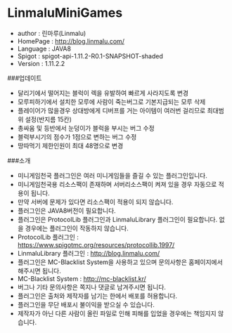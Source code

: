 # LinmaluMiniGames

 - author : 린마루(Linmalu)
 - HomePage : http://blog.linmalu.com/
 - Language : JAVA8
 - Spigot : spigot-api-1.11.2-R0.1-SNAPSHOT-shaded
 - Version : 1.11.2.2

###업데이트
- 달리기에서 떨어지는 블럭이 렉을 유발하여 빠르게 사라지도록 변경
- 모루피하기에서 설치한 모루에 사람이 죽는버그로 기본지급되는 모루 삭제
- 플레이어가 많을경우 상대방에게 디버프를 거는 아이템이 여러번 걸리므로 최대범위 설정(반지름 15칸)
- 총싸움 및 등반에서 눈덩이가 블럭을 부시는 버그 수정
- 블럭부시기의 점수가 1점으로 변하는 버그 수정
- 땅따먹기 제한인원이 최대 48명으로 변경

###소개
- 미니게임천국 플러그인은 여러 미니게임들을 즐길 수 있는 플러그인입니다.
- 미니게임천국용 리소스팩이 존재하며 서버리소스팩이 켜져 있을 경우 자동으로 적용이 됩니다.
- 만약 서버에 문제가 있다면 리소스팩이 적용이 되지 않습니다.
- 플러그인은 JAVA8버전이 필요합니다.
- 플러그인은 ProtocolLib 플러그인과 LinmaluLibrary 플러그인이 필요합니다. 없을 경우에는 플러그인이 작동하지 않습니다.
- ProtocolLib 플러그인 : https://www.spigotmc.org/resources/protocollib.1997/
- LinmaluLibrary 플러그인 : http://blog.linmalu.com/
- 플러그인은 MC-Blacklist System을 사용하고 있으며 문의사항은 홈페이지에서 해주시면 됩니다.
- MC-Blacklist System : http://mc-blacklist.kr/
- 버그나 기타 문의사항은 쪽지나 댓글로 남겨주시면 됩니다.
- 플러그인은 출처와 제작자를 남기는 한에서 배포를 허용합니다.
- 플러그인을 무단 배포시 불이익을 받으실 수 있습니다.
- 제작자가 아닌 다른 사람이 올린 파일로 인해 피해를 입었을 경우에는 책임지지 않습니다.

